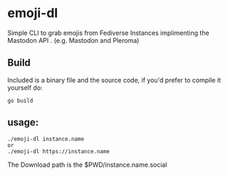 # emoji-dl
Simple CLI to grab emojis from Fediverse Instances implimenting the Mastodon API
. (e.g. Mastodon and Pleroma)

## Build

Included is a binary file and the source code, if you'd prefer to compile it yourself do:

```
go build
```

## usage:
```
./emoji-dl instance.name
or
./emoji-dl https://instance.name
```

The Download path is the $PWD/instance.name.social